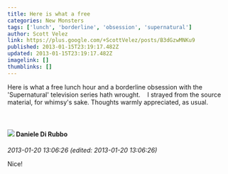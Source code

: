 ```yaml
---
title: Here is what a free
categories: New Monsters
tags: ['lunch', 'borderline', 'obsession', 'supernatural']
author: Scott Velez
link: https://plus.google.com/+ScottVelez/posts/B3dGzwMNKu9
published: 2013-01-15T23:19:17.482Z
updated: 2013-01-15T23:19:17.482Z
imagelink: []
thumblinks: []
---
```


Here is what a free lunch hour and a borderline obsession with the &#39;Supernatural&#39; television series hath wrought.    I strayed from the source material, for whimsy&#39;s sake. Thoughts warmly appreciated, as usual.<br /><br /> 
<div id='comment z13kelizkoaqu31tw231zvswzproxr5c4'>
  <h4><img src='{{site.baseurl}}//images/avatars/112507662527787769890_photo.jpg'> Daniele Di Rubbo</h4>
      <p><cite>2013-01-20 13:06:26 (edited: 2013-01-20 13:06:26)</cite></p>
        <p>Nice!</p>
</div>
        